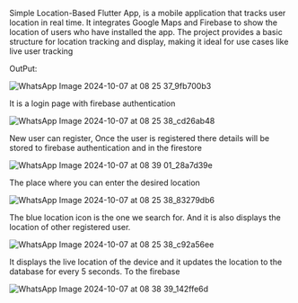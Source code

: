 Simple Location-Based Flutter App, is a mobile application that tracks user location in real time. It integrates Google Maps and Firebase to show the location of users who have installed the app. The project provides a basic structure for location tracking and display, making it ideal for use cases like live user tracking


 OutPut:

 
 ![WhatsApp Image 2024-10-07 at 08 25 37_9fb700b3](https://github.com/user-attachments/assets/76a9cb5d-a811-49cc-b1de-ba653ee500ac)

It is a login page with firebase authentication


![WhatsApp Image 2024-10-07 at 08 25 38_cd26ab48](https://github.com/user-attachments/assets/ba86746c-d1cf-4cdf-a123-37b898e1433f)

New user can register, Once the user is registered there details will be stored to firebase authentication and in the firestore


![WhatsApp Image 2024-10-07 at 08 39 01_28a7d39e](https://github.com/user-attachments/assets/9e3c2533-6ec4-4e36-8840-3920f9a6039e)



The place where you can enter the desired location

![WhatsApp Image 2024-10-07 at 08 25 38_83279db6](https://github.com/user-attachments/assets/cc6b6141-abf0-47c2-be35-45357ceba76a)


The blue location icon is the one we search for. And it is also displays the location of other registered user.

![WhatsApp Image 2024-10-07 at 08 25 38_c92a56ee](https://github.com/user-attachments/assets/f8734fab-3dd6-4300-b5fb-6e964df44113)


It displays the live location of the device and it updates the location to the database for every 5 seconds. To the firebase

![WhatsApp Image 2024-10-07 at 08 38 39_142ffe6d](https://github.com/user-attachments/assets/78de7866-16ed-4d7d-aae5-d4dcd2b98451)

